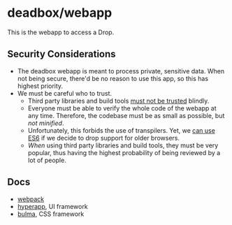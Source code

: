 # deadbox/webapp

This is the webapp to access a Drop.

## Security Considerations

* The deadbox webapp is meant to process private, sensitive data. When not being secure, there'd be no reason to use this app, so this has highest priority.
* We must be careful who to trust.
  * Third party libraries and build tools [must not be trusted](https://hackernoon.com/im-harvesting-credit-card-numbers-and-passwords-from-your-site-here-s-how-9a8cb347c5b5) blindly.
  * Everyone must be able to verify the whole code of the webapp at any time. Therefore, the codebase must be as small as possible, but _not minified_.
  * Unfortunately, this forbids the use of transpilers.
    Yet, we [can use ES6](https://medium.freecodecamp.org/you-might-not-need-to-transpile-your-javascript-4d5e0a438ca) if we decide to drop support for older browsers.
  * _When_ using third party libraries and build tools, they must be very popular, thus having the highest probability of being reviewed by a lot of people.



## Docs

* [webpack](https://webpack.js.org/configuration/)
* [hyperapp](https://github.com/hyperapp/hyperapp/tree/master/docs), UI framework
* [bulma](https://bulma.io/documentation/overview/start/), CSS framework
